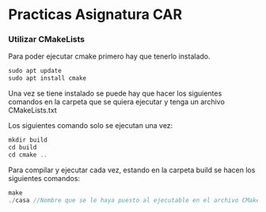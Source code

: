 # Practicas Asignatura CAR


### Utilizar CMakeLists

Para poder ejecutar cmake primero hay que tenerlo instalado.

```c
sudo apt update
sudo apt install cmake
```
Una vez se tiene instalado se puede hay que hacer los siguientes comandos en la carpeta que se quiera ejecutar y tenga un archivo CMakeLists.txt

Los siguientes comando solo se ejecutan una vez:
```c
mkdir build
cd build
cd cmake ..
```
Para compilar y ejecutar cada vez, estando en la carpeta build se hacen los siguientes comandos:
```c
make
./casa //Nombre que se le haya puesto al ejecutable en el archivo CMakeLists.txt, en mi caso es 'casa'
```